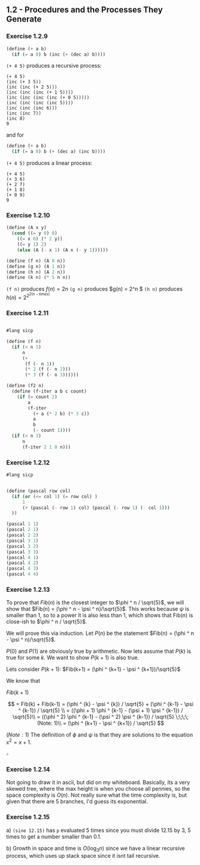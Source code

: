 ## 1.2 - Procedures and the Processes They Generate

### Exercise 1.2.9

```scheme
(define (+ a b)
  (if (= a 0) b (inc (+ (dec a) b))))
```

`(+ 4 5)` produces a recursive process:

```
(+ 4 5)
(inc (+ 3 5))
(inc (inc (+ 2 5)))
(inc (inc (inc (+ 1 5))))
(inc (inc (inc (inc (+ 0 5)))))
(inc (inc (inc (inc 5))))
(inc (inc (inc 6)))
(inc (inc 7))
(inc 8)
9
```

and for

```scheme
(define (+ a b)
  (if (= a 0) b (+ (dec a) (inc b))))
```

`(+ 4 5)` produces a linear process:

```
(+ 4 5)
(+ 3 6)
(+ 2 7)
(+ 1 8)
(+ 0 9)
9
```

### Exercise 1.2.10

```scheme
(define (A x y)
  (cond ((= y 0) 0)
    ((= x 0) (* 2 y))
    ((= y 1) 2)
    (else (A (- x 1) (A x (- y 1))))))

(define (f n) (A 0 n))
(define (g n) (A 1 n))
(define (h n) (A 2 n))
(define (k n) (* 5 n n))
```

`(f n)` produces $f(n) = 2n$
`(g n)` produces $g(n) = 2^n $
`(h n)` produces $h(n) = 2^{2^{2 (n-times)}}$

### Exercise 1.2.11

```scheme

#lang sicp

(define (f n)
  (if (< n 3)
      n
      (+
       (f (- n 1))
       (* 2 (f (- n 2)))
       (* 3 (f (- n 3))))))

(define (f2 n)
  (define (f-iter a b c count)
    (if (= count 2)
        a
        (f-iter
          (+ a (* 2 b) (* 3 c))
          a
          b
          (- count 1))))
  (if (< n 3)
      n
      (f-iter 2 1 0 n)))
```

### Exercise 1.2.12

```scheme
#lang sicp


(define (pascal row col)
  (if (or (<= col 1) (= row col) )
      1
      (+ (pascal (- row 1) col) (pascal (- row 1) (- col 1)))
  ))

(pascal 1 1)
(pascal 2 1)
(pascal 2 2)
(pascal 3 1)
(pascal 3 2)
(pascal 3 3)
(pascal 4 1)
(pascal 4 2)
(pascal 4 3)
(pascal 4 4)
```

### Exercise 1.2.13

To prove that $Fib(n)$ is the closest integer to $\phi ^ n / \sqrt{5}$, we will show that $Fib(n) = (\phi ^ n - \psi ^ n)/\sqrt{5}$. This works because $\psi$ is smaller than 1, so to a power it is also less than 1, which shows that Fib(n) is close-ish to $\phi ^ n / \sqrt{5}$.

We will prove this via induction.
Let $P(n)$ be the statement $Fib(n) = (\phi ^ n - \psi ^ n)/\sqrt{5}$.

$P(0)$ and $P(1)$ are obviously true by arithmetic.
Now lets assume that $P(k)$ is true for some $k$. We want to show $P(k+1)$ is also true.

Lets consider $P(k+1)$: $Fib(k+1) = (\phi ^ {k+1} - \psi ^ {k+1})/\sqrt{5}$

We know that

$Fib(k+1)$

$$
= Fib(k) + Fib(k-1)
=  (\phi ^ {k} - \psi ^ {k}) / \sqrt{5} + (\phi ^ {k-1} - \psi ^ {k-1}) / \sqrt{5} \\
=  ((\phi + 1) \phi ^ {k-1} - (\psi + 1) \psi ^ {k-1}) / \sqrt{5}\\
=  ((\phi ^ 2) \phi ^ {k-1} - (\psi ^ 2) \psi ^ {k-1}) / \sqrt{5}  \;\;\;\;(Note: 1)\\
=  (\phi ^ {k+1} - \psi ^ {k+1}) / \sqrt{5}
$$

$(Note: 1)$ The definition of $\phi$ and $\psi$ is that they are solutions to the equation $x^2 = x+1$.

$\square$

### Exercise 1.2.14

Not going to draw it in ascii, but did on my whiteboard. Basically, its a very skewed tree, where the max height is when you choose all pennies, so the space complexity is $O(n)$. Not really sure what the time complexity is, but given that there are 5 branches, I'd guess its exponential.

### Exercise 1.2.15

a) `(sine 12.15)` has `p` evaluated 5 times since you must divide 12.15 by 3, 5 times to get a number smaller than 0.1.

b) Growth in space and time is $O(\log_{3}n)$ since we have a linear recursive process, which uses up stack space since it isnt tail recursive.
